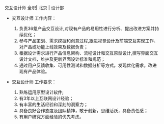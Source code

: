 交互设计师 全职| 北京 | 设计部

* 交互设计师 工作内容：

  1. 负责36氪产品交互设计,对现有产品的易用性进行分析、提出改进方案并持续优化；   1. 参与产品策划、需求挖掘和创意过程,跟进视觉设计及前端交互实现工作，对产品或功能上线效果及数据负责；   1. 根据设计需求进行产品信息架构、流程设计和交互原型设计,撰写界面交互设计文档，维护及更新界面设计标准和规范；  1. 通过用户反馈收集、可用性测试和数据分析等方式，发现优化需求，改进现有产品体验。
  

* 交互设计师 工作要求：

  1. 熟练运用原型设计软件;  1. 有3年以上互联网设计经验；  1. 有丰富的生活经验和深刻的洞察力；  1. 具备良好合作态度及团队精神，敢于创新，思维活跃，具备责任感；  1. 有用户研究方面经验的优先考虑。

